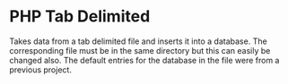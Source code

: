 <h1>PHP Tab Delimited</h1>

<p>Takes data from a tab delimited file and inserts it into a database. The corresponding file must be in the same directory but this can easily be changed also. The default entries for the database in the file were from a previous project.</p>
